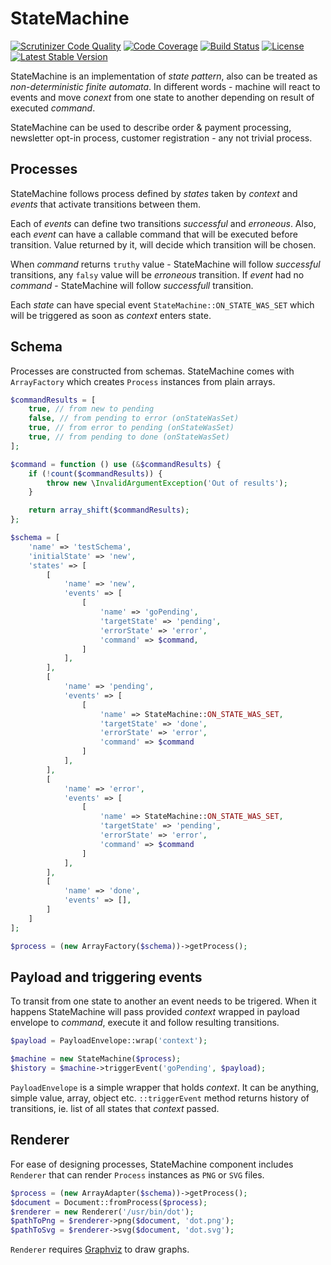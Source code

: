 StateMachine
============

[![Scrutinizer Code Quality](https://scrutinizer-ci.com/g/potfur/statemachine/badges/quality-score.png?b=dev)](https://scrutinizer-ci.com/g/potfur/statemachine/?branch=dev)
[![Code Coverage](https://scrutinizer-ci.com/g/potfur/statemachine/badges/coverage.png?b=dev)](https://scrutinizer-ci.com/g/potfur/statemachine/?branch=dev)
[![Build Status](https://scrutinizer-ci.com/g/potfur/statemachine/badges/build.png?b=dev)](https://scrutinizer-ci.com/g/potfur/statemachine/build-status/dev)
[![License](https://poser.pugx.org/potfur/statemachine/license.svg)](https://packagist.org/packages/potfur/statemachine)
[![Latest Stable Version](https://poser.pugx.org/potfur/statemachine/v/stable.svg)](https://packagist.org/packages/potfur/statemachine) 

StateMachine is an implementation of _state pattern_, also can be treated as _non-deterministic finite automata_.
In different words - machine will react to events and move _conext_ from one state to another depending on result of executed _command_.

StateMachine can be used to describe order & payment processing, newsletter opt-in process, customer registration - any not trivial process.

## Processes


StateMachine follows process defined by _states_ taken by _context_ and _events_ that activate transitions between them.

Each of _events_ can define two transitions _successful_ and _erroneous_. Also, each _event_ can have a callable command that will be executed before transition. Value returned by it, will decide which transition will be chosen.

When _command_ returns `truthy` value - StateMachine will follow _successful_ transitions, any `falsy` value will be _erroneous_ transition.
If _event_ had no _command_ - StateMachine will follow _successfull_ transition.

Each _state_ can have special event `StateMachine::ON_STATE_WAS_SET` which will be triggered as soon as _context_ enters state.


## Schema

Processes are constructed from schemas.
StateMachine comes with `ArrayFactory` which creates `Process` instances from plain arrays.

```php
$commandResults = [
    true, // from new to pending
    false, // from pending to error (onStateWasSet)
    true, // from error to pending (onStateWasSet)
    true, // from pending to done (onStateWasSet)
];

$command = function () use (&$commandResults) {
    if (!count($commandResults)) {
        throw new \InvalidArgumentException('Out of results');
    }

    return array_shift($commandResults);
};

$schema = [
    'name' => 'testSchema',
    'initialState' => 'new',
    'states' => [
        [
            'name' => 'new',
            'events' => [
                [
                    'name' => 'goPending',
                    'targetState' => 'pending',
                    'errorState' => 'error',
                    'command' => $command,
                ]
            ],
        ],
        [
            'name' => 'pending',
            'events' => [
                [
                    'name' => StateMachine::ON_STATE_WAS_SET,
                    'targetState' => 'done',
                    'errorState' => 'error',
                    'command' => $command
                ]
            ],
        ],
        [
            'name' => 'error',
            'events' => [
                [
                    'name' => StateMachine::ON_STATE_WAS_SET,
                    'targetState' => 'pending',
                    'errorState' => 'error',
                    'command' => $command
                ]
            ],
        ],
        [
            'name' => 'done',
            'events' => [],
        ]
    ]
];

$process = (new ArrayFactory($schema))->getProcess();
```

## Payload and triggering events

To transit from one state to another an event needs to be trigered.
When it happens StateMachine will pass provided _context_ wrapped in payload envelope to _command_, execute it and follow resulting transitions.

```php
$payload = PayloadEnvelope::wrap('context');

$machine = new StateMachine($process);
$history = $machine->triggerEvent('goPending', $payload);
```

`PayloadEnvelope` is a simple wrapper that holds _context_. It can be anything, simple value, array, object etc.
`::triggerEvent` method returns history of transitions, ie. list of all states that _context_ passed.

## Renderer

For ease of designing processes, StateMachine component includes `Renderer` that can render `Process` instances as `PNG` or `SVG` files.

```php
$process = (new ArrayAdapter($schema))->getProcess();
$document = Document::fromProcess($process);
$renderer = new Renderer('/usr/bin/dot');
$pathToPng = $renderer->png($document, 'dot.png');
$pathToSvg = $renderer->svg($document, 'dot.svg');
```

`Renderer` requires [Graphviz](http://www.graphviz.org/) to draw graphs.